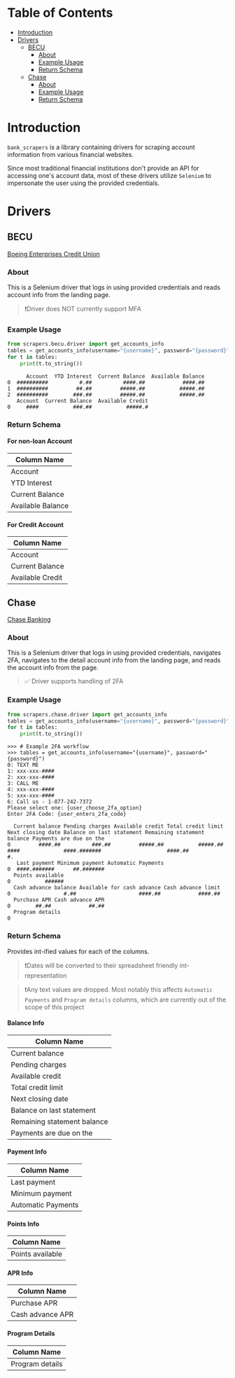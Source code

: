 # Table of Contents

- [Introduction](#introduction)
- [Drivers](#drivers)
  - [BECU](#becu)
    - [About](#about)
    - [Example Usage](#example-usage)
    - [Return Schema](#return-schema)
  - [Chase](#chase)
    - [About](#about-1)
    - [Example Usage](#example-usage-1)
    - [Return Schema](#return-schema-1)

# Introduction

`bank_scrapers` is a library containing drivers for scraping account information from various financial websites. 

Since most traditional financial institutions don't provide an API for accessing one's account data, most of these
drivers utilize `Selenium` to impersonate the user using the provided credentials.

# Drivers

## BECU

[Boeing Enterprises Credit Union](https://www.becu.org/)

### About

This is a Selenium driver that logs in using provided credentials and reads account info from the landing page.

> ❗️Driver does NOT currently support MFA
### Example Usage

```python
from scrapers.becu.driver import get_accounts_info
tables = get_accounts_info(username="{username}", password="{password}")
for t in tables:
    print(t.to_string())
```
```
      Account  YTD Interest  Current Balance  Available Balance
0  ##########          #.##          ####.##            ####.##
1  ##########         ##.##         #####.##           #####.##
2  ##########        ###.##         #####.##           #####.##
   Account  Current Balance  Available Credit
0     ####           ###.##           #####.#
```

### Return Schema

#### For non-loan Account
| Column Name       |
|-------------------|
| Account           |
| YTD Interest      |
| Current Balance   |
| Available Balance |

#### For Credit Account
| Column Name      |
|------------------|
| Account          |
| Current Balance  |
| Available Credit |

## Chase

[Chase Banking](https://www.chase.com/)

### About

This is a Selenium driver that logs in using provided credentials, navigates 2FA, navigates to the detail account info 
from the landing page, and reads the account info from the page.

> ✅ Driver supports handling of 2FA

### Example Usage

```python
from scrapers.chase.driver import get_accounts_info
tables = get_accounts_info(username="{username}", password="{password}")
for t in tables:
    print(t.to_string())
```
```console
>>> # Example 2FA workflow
>>> tables = get_accounts_info(username="{username}", password="{password}")
0: TEXT ME
1: xxx-xxx-####
2: xxx-xxx-####
3: CALL ME
4: xxx-xxx-####
5: xxx-xxx-####
6: Call us - 1-877-242-7372
Please select one: {user_choose_2fa_option}
Enter 2FA Code: {user_enters_2fa_code}
```
```
  Current balance Pending charges Available credit Total credit limit Next closing date Balance on last statement Remaining statement balance Payments are due on the
0         ####.##          ###.##         #####.##           #####.##             ####              ####.#######                     ####.##                      #.
   Last payment Minimum payment Automatic Payments
0  ####.#######      ##.#######                   
  Points available
0           ######
  Cash advance balance Available for cash advance Cash advance limit
0                 #.##                    ####.##            ####.##
  Purchase APR Cash advance APR
0        ##.##            ##.##
  Program details
0            
```

### Return Schema

Provides int-ified values for each of the columns. 

> ❗️Dates will be converted to their spreadsheet friendly int-representation

> ❗️Any text values are dropped. Most notably this affects `Automatic Payments` and `Program details` columns, which are
> currently out of the scope of this project

#### Balance Info
| Column Name                 |
|-----------------------------|
| Current balance             |
| Pending charges             |
| Available credit            |
| Total credit limit          |
| Next closing date           |
| Balance on last statement   |
| Remaining statement balance |
| Payments are due on the     |

#### Payment Info
| Column Name        |
|--------------------|
| Last payment       |
| Minimum payment    |
| Automatic Payments |

#### Points Info
| Column Name      |
|------------------|
| Points available |

#### APR Info
| Column Name       |
|-------------------|
| Purchase APR      |
| Cash advance APR  |

#### Program Details
| Column Name      |
|------------------|
| Program details  |
